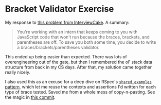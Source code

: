 # Bracket Validator Exercise

My response to [this problem from InterviewCake](https://www.interviewcake.com/question/python/bracket-validator?__s=gyigeu8pdg9do5gcoehd). A summary:

> You're working with an intern that keeps coming to you with JavaScript code that won't run because the braces, brackets, and parentheses are off. To save you both some time, you decide to write a braces/brackets/parentheses validator.

This ended up being easier than expected. There was lots of overengineering out of the gate, but then I remembered the ol' stack data structure from back in my CS days. After that, my solution came together really nicely.

I also used this as an excuse for a deep dive on RSpec's [`shared_examples` pattern](https://relishapp.com/rspec/rspec-core/v/2-6/docs/example-groups/shared-examples#providing-context-to-a-shared-group-using-a-block), which let me reuse the contexts and assertions I'd written for each type of brace tested. Saved me from a whole mess of copy-n-pasting. See the magic in [this commit](https://github.com/jzornow/exercises-brace-validator/commit/097ebc17ac0e9662d2ec97f7fa976513d61b8364).
